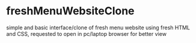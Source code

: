 # freshMenuWebsiteClone
simple and basic interface/clone of fresh menu website using fresh HTML and CSS, requested to 
open in pc/laptop browser for better view
